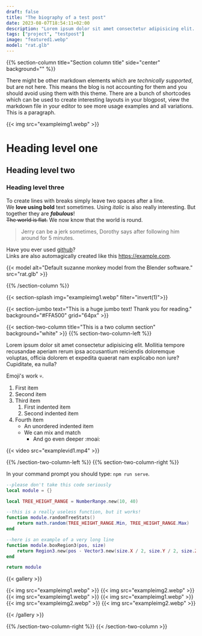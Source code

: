 ```yaml
---
draft: false
title: "The biography of a test post"
date: 2023-08-07T18:54:11+02:00
description: "Lorem ipsum dolor sit amet consectetur adipisicing elit. Mollitia tempore recusandae aperiam rerum ipsa accusantium reiciendis doloremque voluptas, officia dolorem et expedita quaerat nam explicabo non iure? Cupiditate, ea nulla?"
tags: ["project", "testpost"]
image: "featured1.webp"
model: "rat.glb"
---
```


<!-- When available you can set a sections background with the following options: background="black(default)/white/#hexhex  " -->
<!-- When available you can set add a grid to a sections background with the following option: grid="Xpx" , with X being any number -->

<!-- Use section column to create one vertical column. Chose alignment sides with side=center(default)/left/right . -->
<!-- title="text" is available to set a huge title for the section -->
{{% section-column title="Section column title" side="center" background="" %}}

There might be other markdown elements which are *technically supported*, but are not here. This means the blog is not accounting for them and you should avoid using them with this theme. There are a bunch of shortcodes which can be used to create interesting layouts in your blogpost, view the markdown file in your editor to see more usage examples and all variations. This is a paragraph.

{{< img src="exampleimg1.webp" >}}

# Heading level one
## Heading level two
### Heading level three

To create lines with breaks simply leave two spaces after a line.  
We **love using bold** text sometimes. Using *italic* is also really interesting. But together they are ***fabulous***!  
~~The world is flat.~~ We now know that the world is round.

> Jerry can be a jerk sometimes, Dorothy says after following him around for 5 minutes.

Have you ever used [github](https://github.com/)?  
Links are also automagically created like this https://example.com.

{{< model alt="Default suzanne monkey model from the Blender software." src="rat.glb" >}}

{{% /section-column %}}

<!-- Splash supports setting an image and applying CSS filters directly on them -->
{{< section-splash img="exampleimg1.webp" filter="invert(1)">}}

<!-- Jumbo supports setting it's text, alongisde the usual background options -->
{{< section-jumbo text="This is a huge jumbo text! Thank you for reading." background="#FFA500" grid="64px" >}}

<!-- Two column sections are wrapped in the section-two-column shortcode, with the left and right inside -->
<!-- You can apply the same properties as with section-column to the parent section-two-column shortcode -->
{{< section-two-column title="This is a two column section" background="white" >}}
{{% section-two-column-left %}}

Lorem ipsum dolor sit amet consectetur adipisicing elit. Mollitia tempore recusandae aperiam rerum ipsa accusantium reiciendis doloremque voluptas, officia dolorem et expedita quaerat nam explicabo non iure? Cupiditate, ea nulla?

Emoji's work :skull:.

1. First item
2. Second item
3. Third item
    1. First indented item
    2. Second indented item
4. Fourth item 
    - An unordered indented item
    - We can mix and match
        - And go even deeper :moai:

{{< video src="examplevid1.mp4" >}}

{{% /section-two-column-left %}}
{{% section-two-column-right %}}

In your command prompt you should type: `npm run serve`.

```lua
--please don't take this code seriously
local module = {}

local TREE_HEIGHT_RANGE = NumberRange.new(10, 40)

--this is a really useless function, but it works!
function module.randomTreeStats()
    return math.random(TREE_HEIGHT_RANGE.Min, TREE_HEIGHT_RANGE.Max)
end

--here is an example of a very long line
function module.boxRegion3(pos, size)
    return Region3.new(pos - Vector3.new(size.X / 2, size.Y / 2, size.Z / 2), pos + Vector3.new(size.X / 2, size.Y / 2, size.Z / 2))
end

return module
```

<!-- Markdown is set to unsafe rendering, adding shortcodes in markdown text is supported -->
{{< gallery >}} <!-- You can use the gallery to support showing a grid of images in a gallery format -->

{{< img src="exampleimg1.webp" >}}
{{< img src="exampleimg2.webp" >}}
{{< img src="exampleimg1.webp" >}}
{{< img src="exampleimg1.webp" >}}
{{< img src="exampleimg2.webp" >}}
{{< img src="exampleimg2.webp" >}}

{{< /gallery >}}

{{% /section-two-column-right %}}
{{< /section-two-column >}}